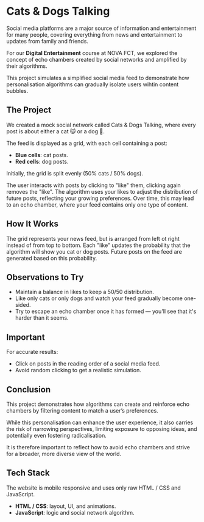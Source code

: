 # Cats & Dogs Talking

Social media platforms are a major source of information and entertainment for many people, covering everything from news and entertainment to updates from family and friends.

For our **Digital Entertainment** course at NOVA FCT, we explored the concept of echo chambers created by social networks and amplified by their algorithms.

This project simulates a simplified social media feed to demonstrate how personalisation algorithms can gradually isolate users wihtin content bubbles.


## The Project

We created a mock social network called Cats & Dogs Talking, where every post is about either a cat 🐱 or a dog 🐶.

The feed is displayed as a grid, with each cell containing a post:
- **Blue cells**: cat posts.
- **Red cells**: dog posts.

Initially, the grid is split evenly (50% cats / 50% dogs).

The user interacts with posts by clicking to "like" them, clicking again removes the "like". The algorithm uses your likes to adjust the distribution of future posts, reflecting your growing preferences. Over time, this may lead to an echo chamber, where your feed contains only one type of content.


## How It Works

The grid represents your news feed, but is arranged from left ot right instead of from top to bottom. Each "like" updates the probability that the algorithm will show you cat or dog posts. Future posts on the feed are generated based on this probability.


## Observations to Try

- Maintain a balance in likes to keep a 50/50 distribution.
- Like only cats or only dogs and watch your feed gradually become one-sided.
- Try to escape an echo chamber once it has formed — you'll see that it's harder than it seems.


## Important

For accurate results:
- Click on posts in the reading order of a social media feed.
- Avoid random clicking to get a realistic simulation.


## Conclusion

This project demonstrates how algorithms can create and reinforce echo chambers by filtering content to match a user’s preferences.

While this personalisation can enhance the user experience, it also carries the risk of narrowing perspectives, limiting exposure to opposing ideas, and potentially even fostering radicalisation.

It is therefore important to reflect how to avoid echo chambers and strive for a broader, more diverse view of the world.


## Tech Stack

The website is mobile responsive and uses only raw HTML / CSS and JavaScript.

- **HTML / CSS**: layout, UI, and animations.
- **JavaScript**: logic and social network algorithm.